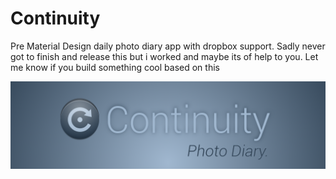 # Continuity
Pre Material Design daily photo diary app with dropbox support. Sadly never got to finish and release this but i worked and maybe its of help to you. Let me know if you build something cool based on this


![alt logo](https://github.com/atla/Continuity/blob/master/res/drawable-nodpi/about2.png?raw=true)
